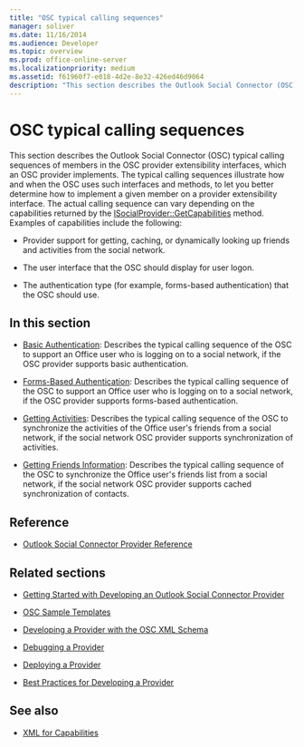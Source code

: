 ```yaml
---
title: "OSC typical calling sequences"
manager: soliver
ms.date: 11/16/2014
ms.audience: Developer
ms.topic: overview
ms.prod: office-online-server
ms.localizationpriority: medium
ms.assetid: f61960f7-e018-4d2e-8e32-426ed46d9064
description: "This section describes the Outlook Social Connector (OSC) typical calling sequences of members in the OSC provider extensibility interfaces, which an OSC provider implements."
---
```


# OSC typical calling sequences

This section describes the Outlook Social Connector (OSC) typical calling sequences of members in the OSC provider extensibility interfaces, which an OSC provider implements. The typical calling sequences illustrate how and when the OSC uses such interfaces and methods, to let you better determine how to implement a given member on a provider extensibility interface. The actual calling sequence can vary depending on the capabilities returned by the [ISocialProvider::GetCapabilities](isocialprovider-getcapabilities.md) method. Examples of capabilities include the following: 
  
- Provider support for getting, caching, or dynamically looking up friends and activities from the social network.
    
- The user interface that the OSC should display for user logon.
    
- The authentication type (for example, forms-based authentication) that the OSC should use.
    
## In this section

- [Basic Authentication](basic-authentication.md): Describes the typical calling sequence of the OSC to support an Office user who is logging on to a social network, if the OSC provider supports basic authentication.
    
- [Forms-Based Authentication](forms-based-authentication.md): Describes the typical calling sequence of the OSC to support an Office user who is logging on to a social network, if the OSC provider supports forms-based authentication.
    
- [Getting Activities](getting-activities.md): Describes the typical calling sequence of the OSC to synchronize the activities of the Office user's friends from a social network, if the social network OSC provider supports synchronization of activities.
    
- [Getting Friends Information](getting-friends-information.md): Describes the typical calling sequence of the OSC to synchronize the Office user's friends list from a social network, if the social network OSC provider supports cached synchronization of contacts.
    
## Reference

- [Outlook Social Connector Provider Reference](outlook-social-connector-provider-reference-0.md)
  
## Related sections

- [Getting Started with Developing an Outlook Social Connector Provider](getting-started-with-developing-an-outlook-social-connector-provider.md)
  
- [OSC Sample Templates](osc-sample-templates.md)
  
- [Developing a Provider with the OSC XML Schema](developing-a-provider-with-the-osc-xml-schema.md)
  
- [Debugging a Provider](debugging-a-provider.md)
  
- [Deploying a Provider](deploying-a-provider.md)
  
- [Best Practices for Developing a Provider](best-practices-for-developing-a-provider.md)
  
## See also

- [XML for Capabilities](xml-for-capabilities.md)

